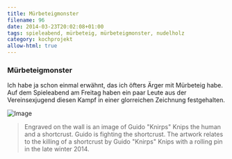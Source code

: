 ```yaml
---
title: Mürbeteigmonster
filename: 96
date: 2014-03-23T20:02:08+01:00
tags: spieleabend, mürbeteig, mürbeteigmonster, nudelholz
category: kochprojekt
allow-html: true
---
```

### Mürbeteigmonster

<p>Ich habe ja schon einmal erwähnt, das ich öfters Ärger mit Mürbeteig habe. Auf dem Spieleabend am Freitag haben ein paar Leute aus der Vereinsexjugend diesen Kampf in einer glorreichen Zeichnung festgehalten.</p>

<p><img src="https://www.strangerthanusual.de/hosted_files/123/download" alt="Image"></p>

<blockquote>
<p>Engraved on the wall is an image of Guido "Knirps" Knips the human and a shortcrust. Guido is fighting the shortcrust. The artwork relates to the killing of a shortcrust by Guido "Knirps" Knips with a rolling pin in the late winter 2014.</p>
</blockquote>


